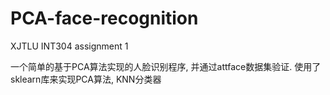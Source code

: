 # PCA-face-recognition

XJTLU INT304 assignment 1

一个简单的基于PCA算法实现的人脸识别程序, 并通过attface数据集验证. 使用了sklearn库来实现PCA算法, KNN分类器
